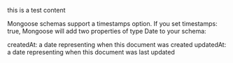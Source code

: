 this is a test content

Mongoose schemas support a timestamps option. If you set timestamps: true, Mongoose will add two properties of type Date to your schema:

createdAt: a date representing when this document was created
updatedAt: a date representing when this document was last updated